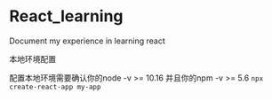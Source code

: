 # React_learning
Document my experience in learning react

<link herf = "https://zh-hans.reactjs.org/tutorial/tutorial.html#setup-option-2-local-development-environment">本地环境配置</link>

配置本地环境需要确认你的node -v >= 10.16 并且你的npm -v >= 5.6
<code>npx create-react-app my-app</code>


